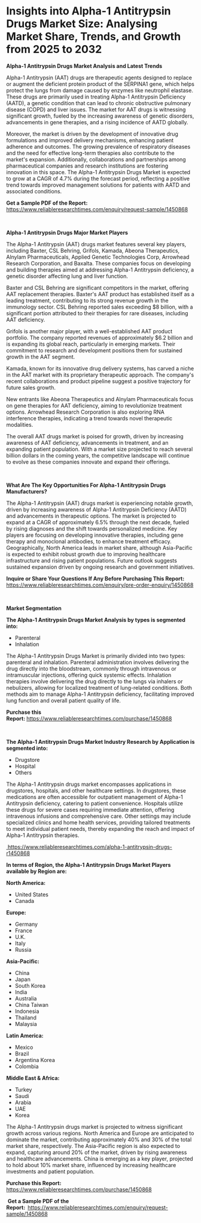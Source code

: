 <p><h1>Insights into Alpha-1 Antitrypsin Drugs Market Size: Analysing Market Share, Trends, and Growth from 2025 to 2032</h1></p><p><strong>Alpha-1 Antitrypsin Drugs Market Analysis and Latest Trends</strong></p>
<p><p>Alpha-1 Antitrypsin (AAT) drugs are therapeutic agents designed to replace or augment the deficient protein product of the SERPINA1 gene, which helps protect the lungs from damage caused by enzymes like neutrophil elastase. These drugs are primarily used in treating Alpha-1 Antitrypsin Deficiency (AATD), a genetic condition that can lead to chronic obstructive pulmonary disease (COPD) and liver issues. The market for AAT drugs is witnessing significant growth, fueled by the increasing awareness of genetic disorders, advancements in gene therapies, and a rising incidence of AATD globally.</p><p>Moreover, the market is driven by the development of innovative drug formulations and improved delivery mechanisms, enhancing patient adherence and outcomes. The growing prevalence of respiratory diseases and the need for effective long-term therapies also contribute to the market's expansion. Additionally, collaborations and partnerships among pharmaceutical companies and research institutions are fostering innovation in this space. The Alpha-1 Antitrypsin Drugs Market is expected to grow at a CAGR of 4.7% during the forecast period, reflecting a positive trend towards improved management solutions for patients with AATD and associated conditions.</p></p>
<p><strong>Get a Sample PDF of the Report:&nbsp;</strong> <a href="https://www.reliableresearchtimes.com/enquiry/request-sample/1450868?utm_campaign=3503&utm_medium=2&utm_source=Github&utm_content=ia&utm_term=19042025&utm_id=alpha-1-antitrypsin-drugs">https://www.reliableresearchtimes.com/enquiry/request-sample/1450868</a></p>
<p>&nbsp;</p>
<p><strong>Alpha-1 Antitrypsin Drugs Major Market Players</strong></p>
<p><p>The Alpha-1 Antitrypsin (AAT) drugs market features several key players, including Baxter, CSL Behring, Grifols, Kamada, Abeona Therapeutics, Alnylam Pharmaceuticals, Applied Genetic Technologies Corp, Arrowhead Research Corporation, and Baxalta. These companies focus on developing and building therapies aimed at addressing Alpha-1 Antitrypsin deficiency, a genetic disorder affecting lung and liver function.</p><p>Baxter and CSL Behring are significant competitors in the market, offering AAT replacement therapies. Baxter's AAT product has established itself as a leading treatment, contributing to its strong revenue growth in the immunology sector. CSL Behring reported sales exceeding $8 billion, with a significant portion attributed to their therapies for rare diseases, including AAT deficiency.</p><p>Grifols is another major player, with a well-established AAT product portfolio. The company reported revenues of approximately $6.2 billion and is expanding its global reach, particularly in emerging markets. Their commitment to research and development positions them for sustained growth in the AAT segment.</p><p>Kamada, known for its innovative drug delivery systems, has carved a niche in the AAT market with its proprietary therapeutic approach. The company's recent collaborations and product pipeline suggest a positive trajectory for future sales growth.</p><p>New entrants like Abeona Therapeutics and Alnylam Pharmaceuticals focus on gene therapies for AAT deficiency, aiming to revolutionize treatment options. Arrowhead Research Corporation is also exploring RNA interference therapies, indicating a trend towards novel therapeutic modalities.</p><p>The overall AAT drugs market is poised for growth, driven by increasing awareness of AAT deficiency, advancements in treatment, and an expanding patient population. With a market size projected to reach several billion dollars in the coming years, the competitive landscape will continue to evolve as these companies innovate and expand their offerings.</p></p>
<p>&nbsp;</p>
<p><strong>What Are The Key Opportunities For Alpha-1 Antitrypsin Drugs Manufacturers?</strong></p>
<p><p>The Alpha-1 Antitrypsin (AAT) drugs market is experiencing notable growth, driven by increasing awareness of Alpha-1 Antitrypsin Deficiency (AATD) and advancements in therapeutic options. The market is projected to expand at a CAGR of approximately 6.5% through the next decade, fueled by rising diagnoses and the shift towards personalized medicine. Key players are focusing on developing innovative therapies, including gene therapy and monoclonal antibodies, to enhance treatment efficacy. Geographically, North America leads in market share, although Asia-Pacific is expected to exhibit robust growth due to improving healthcare infrastructure and rising patient populations. Future outlook suggests sustained expansion driven by ongoing research and government initiatives.</p></p>
<p><strong>Inquire or Share Your Questions If Any Before Purchasing This Report:</strong> <a href="https://www.reliableresearchtimes.com/enquiry/pre-order-enquiry/1450868?utm_campaign=3503&utm_medium=2&utm_source=Github&utm_content=ia&utm_term=19042025&utm_id=alpha-1-antitrypsin-drugs">https://www.reliableresearchtimes.com/enquiry/pre-order-enquiry/1450868</a></p>
<p>&nbsp;</p>
<p><strong>Market Segmentation</strong></p>
<p><strong>The Alpha-1 Antitrypsin Drugs Market Analysis by types is segmented into:</strong></p>
<p><ul><li>Parenteral</li><li>Inhalation</li></ul></p>
<p><p>The Alpha-1 Antitrypsin Drugs Market is primarily divided into two types: parenteral and inhalation. Parenteral administration involves delivering the drug directly into the bloodstream, commonly through intravenous or intramuscular injections, offering quick systemic effects. Inhalation therapies involve delivering the drug directly to the lungs via inhalers or nebulizers, allowing for localized treatment of lung-related conditions. Both methods aim to manage Alpha-1 Antitrypsin deficiency, facilitating improved lung function and overall patient quality of life.</p></p>
<p><strong>Purchase this Report:&nbsp;</strong><a href="https://www.reliableresearchtimes.com/purchase/1450868?utm_campaign=3503&utm_medium=2&utm_source=Github&utm_content=ia&utm_term=19042025&utm_id=alpha-1-antitrypsin-drugs">https://www.reliableresearchtimes.com/purchase/1450868</a></p>
<p>&nbsp;</p>
<p><strong>The Alpha-1 Antitrypsin Drugs Market Industry Research by Application is segmented into:</strong></p>
<p><ul><li>Drugstore</li><li>Hospital</li><li>Others</li></ul></p>
<p><p>The Alpha-1 Antitrypsin drugs market encompasses applications in drugstores, hospitals, and other healthcare settings. In drugstores, these medications are often accessible for outpatient management of Alpha-1 Antitrypsin deficiency, catering to patient convenience. Hospitals utilize these drugs for severe cases requiring immediate attention, offering intravenous infusions and comprehensive care. Other settings may include specialized clinics and home health services, providing tailored treatments to meet individual patient needs, thereby expanding the reach and impact of Alpha-1 Antitrypsin therapies.</p></p>
<p><a href="https://www.reliableresearchtimes.com/alpha-1-antitrypsin-drugs-r1450868?utm_campaign=3503&utm_medium=2&utm_source=Github&utm_content=ia&utm_term=19042025&utm_id=alpha-1-antitrypsin-drugs">&nbsp;https://www.reliableresearchtimes.com/alpha-1-antitrypsin-drugs-r1450868</a></p>
<p><strong>In terms of Region, the Alpha-1 Antitrypsin Drugs Market Players available by Region are:</strong></p>
<p>
    <p> <strong> North America: </strong>
        <ul>
            <li>United States</li>
            <li>Canada</li>
        </ul>
        </p> 
    <p> <strong> Europe: </strong>
        <ul>
            <li>Germany</li>
            <li>France</li>
            <li>U.K.</li>
            <li>Italy</li>
            <li>Russia</li>
        </ul>
        </p> 
    <p> <strong> Asia-Pacific: </strong>
        <ul>
            <li>China</li>
            <li>Japan</li>
            <li>South Korea</li>
            <li>India</li>
            <li>Australia</li>
            <li>China Taiwan</li>
            <li>Indonesia</li>
            <li>Thailand</li>
            <li>Malaysia</li>
        </ul>
        </p> 
    <p> <strong> Latin America: </strong>
        <ul>
            <li>Mexico</li>
            <li>Brazil</li>
            <li>Argentina Korea</li>
            <li>Colombia</li>
        </ul>
        </p> 
    <p> <strong> Middle East & Africa: </strong>
        <ul>
            <li>Turkey</li>
            <li>Saudi</li>
            <li>Arabia</li>
            <li>UAE</li>
            <li>Korea</li>
        </ul>
    </p>
    </p>
<p><p>The Alpha-1 Antitrypsin drugs market is projected to witness significant growth across various regions. North America and Europe are anticipated to dominate the market, contributing approximately 40% and 30% of the total market share, respectively. The Asia-Pacific region is also expected to expand, capturing around 20% of the market, driven by rising awareness and healthcare advancements. China is emerging as a key player, projected to hold about 10% market share, influenced by increasing healthcare investments and patient population.</p></p>
<p><strong>Purchase this Report: </strong><a href="https://www.reliableresearchtimes.com/purchase/1450868?utm_campaign=3503&utm_medium=2&utm_source=Github&utm_content=ia&utm_term=19042025&utm_id=alpha-1-antitrypsin-drugs">https://www.reliableresearchtimes.com/purchase/1450868</a></p>
<p>&nbsp;<strong>Get a Sample PDF of the Report:&nbsp;&nbsp;</strong><a href="https://www.reliableresearchtimes.com/enquiry/request-sample/1450868?utm_campaign=3503&utm_medium=2&utm_source=Github&utm_content=ia&utm_term=19042025&utm_id=alpha-1-antitrypsin-drugs">https://www.reliableresearchtimes.com/enquiry/request-sample/1450868</a></p>
<p><strong></strong></p>
<p><p></p><p></p><p></p></p>